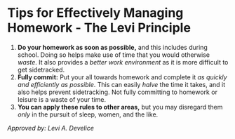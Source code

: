 # Tips for Effectively Managing Homework - The Levi Principle
1. **Do your homework as soon as possible,** and this includes during school. Doing so helps make use of time that you would otherwise *waste*. It also provides a *better work environment* as it is more difficult to get sidetracked.
2. **Fully commit:** Put your all towards homework and complete it *as quickly and efficiently as possible*. This can easily *halve* the time it takes, and it also helps prevent sidetracking. Not fully committing to homework or leisure is a waste of your time.
3. **You can apply these rules to other areas,** but you may disregard them *only* in the pursuit of sleep, women, and the like.

*Approved by: Levi A. Develice*
